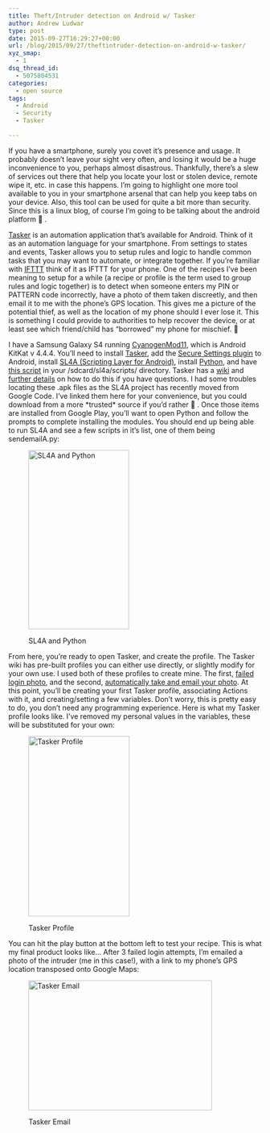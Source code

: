 ```yaml
---
title: Theft/Intruder detection on Android w/ Tasker
author: Andrew Ludwar
type: post
date: 2015-09-27T16:29:27+00:00
url: /blog/2015/09/27/theftintruder-detection-on-android-w-tasker/
xyz_smap:
  - 1
dsq_thread_id:
  - 5075804531
categories:
  - open source
tags:
  - Android
  - Security
  - Tasker

---
```

If you have a smartphone, surely you covet it&#8217;s presence and usage. It probably doesn&#8217;t leave your sight very often, and losing it would be a huge inconvenience to you, perhaps almost disastrous. Thankfully, there&#8217;s a slew of services out there that help you locate your lost or stolen device, remote wipe it, etc. in case this happens. I&#8217;m going to highlight one more tool available to you in your smartphone arsenal that can help you keep tabs on your device. Also, this tool can be used for quite a bit more than security. Since this is a linux blog, of course I&#8217;m going to be talking about the android platform 🙂 .

<a href="https://play.google.com/store/apps/details?id=net.dinglisch.android.taskerm&hl=en" target="_blank">Tasker</a> is an automation application that&#8217;s available for Android. Think of it as an automation language for your smartphone. From settings to states and events, Tasker allows you to setup rules and logic to handle common tasks that you may want to automate, or integrate together. If you&#8217;re familiar with <a href="https://ifttt.com/" target="_blank">IFTTT</a> think of it as IFTTT for your phone. One of the recipes I&#8217;ve been meaning to setup for a while (a recipe or profile is the term used to group rules and logic together) is to detect when someone enters my PIN or PATTERN code incorrectly, have a photo of them taken discreetly, and then email it to me with the phone&#8217;s GPS location. This gives me a picture of the potential thief, as well as the location of my phone should I ever lose it. This is something I could provide to authorities to help recover the device, or at least see which friend/child has &#8220;borrowed&#8221; my phone for mischief. 🙂

I have a Samsung Galaxy S4 running <a href="https://wiki.cyanogenmod.org/w/Jflte_Info" target="_blank">CyanogenMod11</a>, which is Android KitKat v 4.4.4. You&#8217;ll need to install <a href="https://play.google.com/store/apps/details?id=net.dinglisch.android.taskerm&hl=en" target="_blank">Tasker</a>, add the <a href="https://play.google.com/store/apps/details?id=com.intangibleobject.securesettings.plugin&hl=en" target="_blank">Secure Settings plugin</a> to Android, install <a href="http://www.calgaryrhce.ca/wp-content/uploads/2015/09/sl4a_r6.apk" target="_blank">SL4A (Scripting Layer for Android)</a>, install <a href="http://www.calgaryrhce.ca/wp-content/uploads/2015/09/PythonForAndroid_r5.apk" target="_blank">Python</a>, and have <a href="http://www.calgaryrhce.ca/wp-content/uploads/2015/09/sendemailA.py" target="_blank">this script</a> in your /sdcard/sl4a/scripts/ directory. Tasker has a [wiki][1] and <a href="http://tasker.wikidot.com/automatically-take-and-email-your-photo" target="_blank">further details</a> on how to do this if you have questions. I had some troubles locating these .apk files as the SL4A project has recently moved from Google Code. I&#8217;ve linked them here for your convenience, but you could download from a more \*trusted\* source if you&#8217;d rather 🙂 . Once those items are installed from Google Play, you&#8217;ll want to open Python and follow the prompts to complete installing the modules. You should end up being able to run SL4A and see a few scripts in it&#8217;s list, one of them being sendemailA.py:<figure id="attachment_215" aria-describedby="caption-attachment-215" style="width: 200px" class="wp-caption alignnone">

[<img class=" wp-image-215" src="http://calgaryrhce.ca/wp-content/uploads/2015/09/Screenshot_2015-09-27-09-37-09-576x1024.png" alt="SL4A and Python" width="200" height="356" srcset="https://calgaryrhce.ca/wp-content/uploads/2015/09/Screenshot_2015-09-27-09-37-09-576x1024.png 576w, https://calgaryrhce.ca/wp-content/uploads/2015/09/Screenshot_2015-09-27-09-37-09-169x300.png 169w, https://calgaryrhce.ca/wp-content/uploads/2015/09/Screenshot_2015-09-27-09-37-09.png 1080w" sizes="(max-width: 200px) 100vw, 200px" />][2]<figcaption id="caption-attachment-215" class="wp-caption-text">SL4A and Python</figcaption></figure> 

From here, you&#8217;re ready to open Tasker, and create the profile. The Tasker wiki has pre-built profiles you can either use directly, or slightly modify for your own use. I used both of these profiles to create mine. The first, <a href="http://tasker.wikidot.com/failedloginphoto" target="_blank">failed login photo</a>, and the second, <a href="http://tasker.wikidot.com/automatically-take-and-email-your-photo" target="_blank">automatically take and email your photo</a>. At this point, you&#8217;ll be creating your first Tasker profile, associating Actions with it, and creating/setting a few variables. Don&#8217;t worry, this is pretty easy to do, you don&#8217;t need any programming experience. Here is what my Tasker profile looks like. I&#8217;ve removed my personal values in the variables, these will be substituted for your own:<figure id="attachment_218" aria-describedby="caption-attachment-218" style="width: 201px" class="wp-caption alignnone">

[<img class=" wp-image-218" src="http://calgaryrhce.ca/wp-content/uploads/2015/09/Screenshot_2015-09-27-08-48-34-576x1024.png" alt="Tasker Profile" width="201" height="358" srcset="https://calgaryrhce.ca/wp-content/uploads/2015/09/Screenshot_2015-09-27-08-48-34-576x1024.png 576w, https://calgaryrhce.ca/wp-content/uploads/2015/09/Screenshot_2015-09-27-08-48-34-169x300.png 169w, https://calgaryrhce.ca/wp-content/uploads/2015/09/Screenshot_2015-09-27-08-48-34.png 1080w" sizes="(max-width: 201px) 100vw, 201px" />][3]<figcaption id="caption-attachment-218" class="wp-caption-text">Tasker Profile</figcaption></figure> 

You can hit the play button at the bottom left to test your recipe. This is what my final product looks like&#8230; After 3 failed login attempts, I&#8217;m emailed a photo of the intruder (me in this case!), with a link to my phone&#8217;s GPS location transposed onto Google Maps:<figure id="attachment_220" aria-describedby="caption-attachment-220" style="width: 365px" class="wp-caption alignnone">

[<img class=" wp-image-220" src="http://calgaryrhce.ca/wp-content/uploads/2015/09/Tasker-Email1.png" alt="Tasker Email" width="365" height="258" srcset="https://calgaryrhce.ca/wp-content/uploads/2015/09/Tasker-Email1.png 712w, https://calgaryrhce.ca/wp-content/uploads/2015/09/Tasker-Email1-300x212.png 300w" sizes="(max-width: 365px) 100vw, 365px" />][4]<figcaption id="caption-attachment-220" class="wp-caption-text">Tasker Email</figcaption></figure>

 [1]: http://tasker.wikidot.com/userguide-en
 [2]: http://calgaryrhce.ca/wp-content/uploads/2015/09/Screenshot_2015-09-27-09-37-09.png
 [3]: http://calgaryrhce.ca/wp-content/uploads/2015/09/Screenshot_2015-09-27-08-48-34.png
 [4]: http://calgaryrhce.ca/wp-content/uploads/2015/09/Tasker-Email1.png